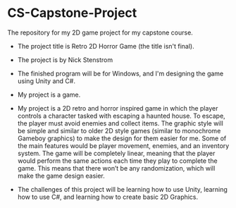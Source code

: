 # CS-Capstone-Project
The repository for my 2D game project for my capstone course.

- The project title is Retro 2D Horror Game (the title isn't final).
- The project is by Nick Stenstrom
- The finished program will be for Windows, and I'm designing the game using Unity and C#.
- My project is a game.

- My project is a 2D retro and horror inspired game in which the player controls a character tasked with escaping a haunted house. To escape, the player must avoid     enemies and collect items. The graphic style will be simple and similar to older 2D style games (similar to monochrome Gameboy graphics) to make the design for them easier for me. Some of the main features would be player movement, enemies, and an inventory system. The game will be completely linear, meaning that the player would perform the same actions each time they play to complete the game. This means that there won’t be any randomization, which will make the game design easier.

- The challenges of this project will be learning how to use Unity, learning how to use C#, and learning how to create basic 2D Graphics.
